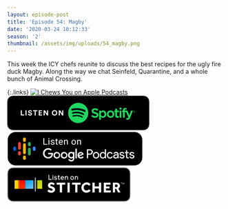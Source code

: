 ```yaml
---
layout: episode-post
title: 'Episode 54: Magby'
date: '2020-03-24 10:12:33'
season: '2'
thumbnail: /assets/img/uploads/54_magby.png
---
```

This week the ICY chefs reunite to discuss the best recipes for the ugly fire duck Magby. Along the way we chat Seinfeld, Quarantine, and a whole bunch of Animal Crossing.

{:.links}  [![I Chews You on Apple Podcasts](https://linkmaker.itunes.apple.com/en-us/badge-lrg.svg?releaseDate=2019-04-16T00:00:00Z&kind=podcast&bubble=podcasts)](https://podcasts.apple.com/us/podcast/54-magby/id1455409177?i=1000469346002)  [![I Chews You on Spotify](/assets/img/uploads/spotify-badge-button.svg)](https://open.spotify.com/episode/3m5wRlSCJOc7oCh7PJngbz)  [![I Chews You on Google Podcasts](/assets/img/uploads/google-podcasts-badge-button.svg)](https://podcasts.google.com/?feed=aHR0cHM6Ly9pY2hld3N5b3UubGlic3luLmNvbS9yc3M&episode=ZDFkNjc1N2UtNjllMi00MzNlLTg1NjQtOWM4MDMyNjBkZmUx&ved=0CAIQkfYCahcKEwjw1JWzzbPoAhUAAAAAHQAAAAAQAQ)  [![I Chews You on Stitcher](/assets/img/uploads/stitcher-badge-button.svg)](https://www.stitcher.com/s?eid=68257681)